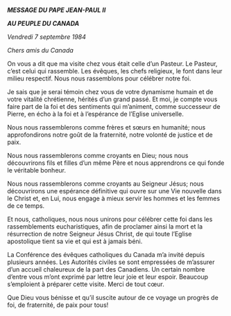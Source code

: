 ***MESSAGE DU PAPE JEAN-PAUL II***

***AU PEUPLE DU CANADA***

*Vendredi 7 septembre 1984*

*Chers amis du Canada*

On vous a dit que ma visite chez vous était celle d’un Pasteur. Le Pasteur, c’est celui qui rassemble. Les évêques, les chefs religieux, le font dans leur milieu respectif. Nous nous rassemblons pour célébrer notre foi.

Je sais que je serai témoin chez vous de votre dynamisme humain et de votre vitalité chrétienne, hérités d’un grand passé. Et moi, je compte vous faire part de la foi et des sentiments qui m’animent, comme successeur de Pierre, en écho à la foi et à l’espérance de l’Eglise universelle.

Nous nous rassemblerons comme frères et sœurs en humanité; nous approfondirons notre goût de la fraternité, notre volonté de justice et de paix.

Nous nous rassemblerons comme croyants en Dieu; nous nous découvrirons fils et filles d’un même Père et nous apprendrons ce qui fonde le véritable bonheur.

Nous nous rassemblerons comme croyants au Seigneur Jésus; nous découvrirons une espérance définitive qui ouvre sur une Vie nouvelle dans le Christ et, en Lui, nous engage à mieux servir les hommes et les femmes de ce temps.

Et nous, catholiques, nous nous unirons pour célébrer cette foi dans les rassemblements eucharistiques, afin de proclamer ainsi la mort et la résurrection de notre Seigneur Jésus Christ, de qui toute l’Eglise apostolique tient sa vie et qui est à jamais béni.

La Conférence des évêques catholiques du Canada m’a invité depuis plusieurs années. Les Autorités civiles se sont empressées de m’assurer d’un accueil chaleureux de la part des Canadiens. Un certain nombre d’entre vous m’ont exprimé par lettre leur joie et leur espoir. Beaucoup s’emploient à préparer cette visite. Merci de tout cœur.

Que Dieu vous bénisse et qu’il suscite autour de ce voyage un progrès de foi, de fraternité, de paix pour tous!